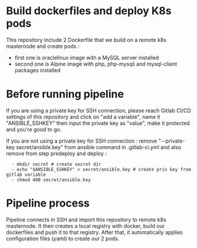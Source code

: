 # Build dockerfiles and deploy K8s pods

This repository include 2 Dockerfile that we build on a remote k8s masternode and create pods :
- first one is oraclelinux image with a MySQL server installed
- second one is Alpine image with php, php-mysqli and mysql-client packages installed

# Before running pipeline

If you are using a private key for SSH connection, please reach Gitlab CI/CD settings of this repository and click on "add a variable", name it "ANSIBLE_SSHKEY" then input the private key as "value", make it protected and you're good to go.

If you are not using a private key for SSH connection : remove "--private-key secret/ansible.key" from ansible command in .gitlab-ci.yml and also remove from step predeploy and deploy :

``` 
  - mkdir secret # create secret dir
  - echo "$ANSIBLE_SSHKEY" > secret/ansible.key # create priv key from gitlab variable
  - chmod 400 secret/ansible.key
```

# Pipeline process

Pipeline connects in SSH and import this repository to remote k8s masternode. It then creates a local registry with docker, build our dockerfiles and push it to that registry. 
After that, it automatically applies configuration files (yaml) to create our 2 pods.

